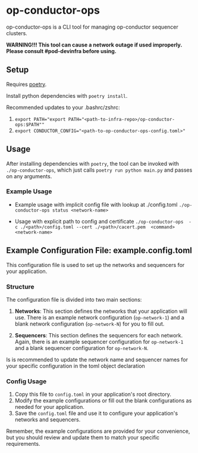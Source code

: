 # op-conductor-ops

op-conductor-ops is a CLI tool for managing op-conductor sequencer clusters.

**WARNING!!! This tool can cause a network outage if used improperly. Please consult #pod-devinfra before using.**

## Setup

Requires [poetry](https://github.com/python-poetry/poetry).

Install python dependencies with `poetry install`.

Recommended updates to your .bashrc/zshrc:

1. `export PATH="export PATH="<path-to-infra-repo>/op-conductor-ops:$PATH""`
2. `export CONDUCTOR_CONFIG="<path-to-op-conductor-ops-config.toml>"`

## Usage

After installing dependencies with `poetry`, the tool can be invoked with `./op-conductor-ops`,
which just calls `poetry run python main.py` and passes on any arguments.

### Example Usage

* Example usage with implicit config file with lookup at ./config.toml
```./op-conductor-ops status <network-name>```

* Usage with explicit path to config and certificate
```./op-conductor-ops  -c ./<path>/config.toml --cert ./<path>/cacert.pem  <command> <network-name>```

## Example Configuration File: example.config.toml

This configuration file is used to set up the networks and sequencers for your application.

### Structure

The configuration file is divided into two main sections:

1. **Networks**: This section defines the networks that your application will use. There is an example network configuration (`op-network-1`) and a blank network configuration (`op-network-N`) for you to fill out.

2. **Sequencers**: This section defines the sequencers for each network. Again, there is an example sequencer configuration for `op-network-1` and a blank sequencer configuration for `op-network-N`.

Is is recommended to update the network name and sequencer names for your specific configuration in the toml object declaration

### Config Usage

1. Copy this file to `config.toml` in your application's root directory.
2. Modify the example configurations or fill out the blank configurations as needed for your application.
3. Save the `config.toml` file and use it to configure your application's networks and sequencers.

Remember, the example configurations are provided for your convenience, but you should review and update them to match your specific requirements.
